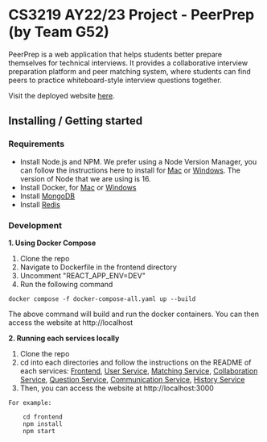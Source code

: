 # CS3219 AY22/23 Project - PeerPrep (by Team G52)

PeerPrep is a web application that helps students better prepare themselves for technical interviews. It provides a collaborative interview preparation platform and peer matching system, where students can find peers to practice whiteboard-style interview questions together.

Visit the deployed website [here](https://frontend-rob2padjya-de.a.run.app/).

## Installing / Getting started

### Requirements

- Install Node.js and NPM. We prefer using a Node Version Manager, you can follow the instructions here to install for [Mac](https://github.com/nvm-sh/nvm) or [Windows](https://github.com/coreybutler/nvm-windows). The version of Node that we are using is 16.
- Install Docker, for [Mac](https://docs.docker.com/desktop/install/mac-install/) or [Windows](https://docs.docker.com/desktop/install/windows-install/)
- Install [MongoDB](https://www.mongodb.com/docs/manual/administration/install-community/)
- Install [Redis](https://redis.io/docs/getting-started/installation/)

### Development

**1. Using Docker Compose**

1. Clone the repo
1. Navigate to Dockerfile in the frontend directory
1. Uncomment "REACT_APP_ENV=DEV"
1. Run the following command

```shell
docker compose -f docker-compose-all.yaml up --build
```

The above command will build and run the docker containers. You can then access the website at http://localhost

**2. Running each services locally**

1. Clone the repo
1. cd into each directories and follow the instructions on the README of each services: [Frontend](https://github.com/CS3219-AY2223S1/cs3219-project-ay2223s1-g52/tree/main/frontend), [User Service](https://github.com/CS3219-AY2223S1/cs3219-project-ay2223s1-g52/tree/main/user-service), [Matching Service](https://github.com/CS3219-AY2223S1/cs3219-project-ay2223s1-g52/tree/main/matching-service), [Collaboration Service](https://github.com/CS3219-AY2223S1/cs3219-project-ay2223s1-g52/tree/main/collaboration-service), [Question Service](https://github.com/CS3219-AY2223S1/cs3219-project-ay2223s1-g52/tree/main/question-service), [Communication Service](https://github.com/CS3219-AY2223S1/cs3219-project-ay2223s1-g52/tree/main/communication-service), [History Service](https://github.com/CS3219-AY2223S1/cs3219-project-ay2223s1-g52/tree/main/history-service)
1. Then, you can access the website at http://localhost:3000

```
For example:

    cd frontend
    npm install
    npm start
```

